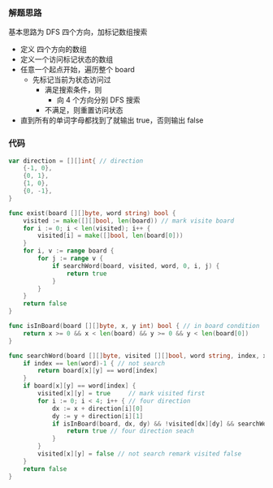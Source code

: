 ### 解题思路

基本思路为 DFS 四个方向，加标记数组搜索

- 定义 四个方向的数组
- 定义一个访问标记状态的数组
- 任意一个起点开始，遍历整个 board
  - 先标记当前为状态访问过
    - 满足搜索条件，则
      - 向 4 个方向分别 DFS 搜索
    - 不满足，则重置访问状态
- 直到所有的单词字母都找到了就输出 true，否则输出 false

### 代码

```go
var direction = [][]int{ // direction
	{-1, 0},
	{0, 1},
	{1, 0},
	{0, -1},
}

func exist(board [][]byte, word string) bool {
	visited := make([][]bool, len(board)) // mark visite board
	for i := 0; i < len(visited); i++ {
		visited[i] = make([]bool, len(board[0]))
	}
	for i, v := range board {
		for j := range v {
			if searchWord(board, visited, word, 0, i, j) {
				return true
			}
		}
	}
	return false
}

func isInBoard(board [][]byte, x, y int) bool { // in board condition
	return x >= 0 && x < len(board) && y >= 0 && y < len(board[0])
}

func searchWord(board [][]byte, visited [][]bool, word string, index, x, y int) bool {
	if index == len(word)-1 { // not search
		return board[x][y] == word[index]
	}
	if board[x][y] == word[index] {
		visited[x][y] = true     // mark visited first
		for i := 0; i < 4; i++ { // four direction
			dx := x + direction[i][0]
			dy := y + direction[i][1]
			if isInBoard(board, dx, dy) && !visited[dx][dy] && searchWord(board, visited, word, index+1, dx, dy) {
				return true // four direction seach
			}
		}
		visited[x][y] = false // not search remark visited false
	}
	return false
}

```
